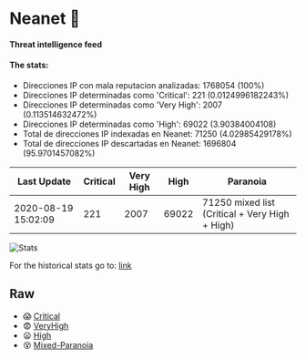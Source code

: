 # Neanet :hocho:
#### Threat intelligence feed
#### The stats:

- Direcciones IP con mala reputacion analizadas: 1768054 (100%)
- Direcciones IP determinadas como 'Critical':  221 (0.0124996182243%)
- Direcciones IP determinadas como 'Very High':  2007 (0.113514632472%)
- Direcciones IP determinadas como 'High':  69022 (3.90384004108)
- Total de direcciones IP indexadas en Neanet:  71250 (4.02985429178%)
- Total de direcciones IP descartadas en Neanet:  1696804 (95.9701457082%)

| Last Update | Critical | Very High | High | Paranoia |
| --- | --- | --- | --- | --- |
| 2020-08-19 15:02:09 | 221 | 2007 | 69022 | 71250 mixed list (Critical + Very High + High)|

![Stats](https://docs.google.com/spreadsheets/d/e/2PACX-1vSnaNMIXVabIpDJjufMlzH7poXnshF3mgd8Is1g9ytUEzVsP5my4Trn8f-xkoLLQ38xpL3HtmUexLo6/pubchart?oid=501124687&format=image)

For the historical stats go to: [link](/stats.csv)
## Raw
- :scream: [Critical](https://raw.githubusercontent.com/JavaGarcia/Neanet/master/blacklists/neanet_critical.txt)
- :fearful: [VeryHigh](https://raw.githubusercontent.com/JavaGarcia/Neanet/master/blacklists/neanet_veryHigh.txtt)
- :frowning: [High](https://raw.githubusercontent.com/JavaGarcia/Neanet/master/blacklists/neanet_high.txt)
- :dizzy_face: [Mixed-Paranoia](https://raw.githubusercontent.com/JavaGarcia/Neanet/master/blacklists/neanet_all.txt)









































































































































































































































































































